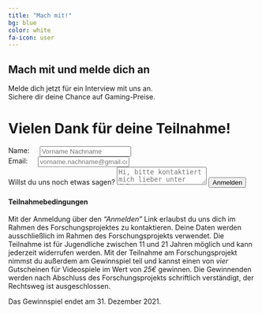 ```yaml
---
title: "Mach mit!"
bg: blue
color: white
fa-icon: user
---
```


## Mach mit und melde dich an

<div class="container center">
<p>
    Melde dich jetzt für ein Interview mit uns an.<br>
    Sichere dir deine Chance auf Gaming-Preise.
</p>
</div>

<div class="container">
    <h1 id="signupsuccess">Vielen Dank für deine Teilnahme!</h1>
    <form id="signup" target="_blank" action="https://formsubmit.co/3c6ea96846d936d717eeca43bb0bfe0e" method="POST">
        <div class="six columns">
            <label for="name">Name:</label>
            <input id="name" class="u-full-width" type="text" name="name" placeholder="Vorname Nachname" required>
        </div>
        <div class="six columns">
            <label for="email">Email:</label>
            <input id="email" class="u-full-width" type="email" name="email" placeholder="vorname.nachname@gmail.com" required>
        </div>
        <label for="message">Willst du uns noch etwas sagen?</label>
        <textarea id="message" class="u-full-width" name="message" placeholder="Hi, bitte kontaktiert mich lieber unter folgender Telefonnummer..." ></textarea>
        <input id="signupbutton" class="button-primary u-full-width" type="submit" value="Anmelden">
        <input type="text" name="_honey" style="display:none">
        <input type="hidden" name="_subject" value="[Mitmachen]">
        <input type="hidden" name="_template" value="table">
        <input type="hidden" name="_captcha" value="false">
    </form>
    <div id="signuperror" class="container center"></div>
</div>

#### Teilnahmebedingungen

Mit der Anmeldung über den _“Anmelden”_ Link erlaubst du uns dich im Rahmen des Forschungsprojektes zu kontaktieren. Deine Daten werden ausschließlich im Rahmen des Forschungsprojekts verwendet.
Die Teilnahme ist für Jugendliche zwischen 11 und 21 Jahren möglich und kann jederzeit widerrufen werden.
Mit der Teilnahme am Forschungsprojekt nimmst du außerdem am Gewinnspiel teil und kannst einen von _vier_ Gutscheinen für Videospiele im Wert von _25€_ gewinnen. Die Gewinnenden werden nach Abschluss des Forschungsprojekts schriftlich verständigt, der Rechtsweg ist ausgeschlossen.

Das Gewinnspiel endet am 31. Dezember 2021.
